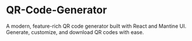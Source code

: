 # QR-Code-Generator
A modern, feature-rich QR code generator built with React and Mantine UI. Generate, customize, and download QR codes with ease.
